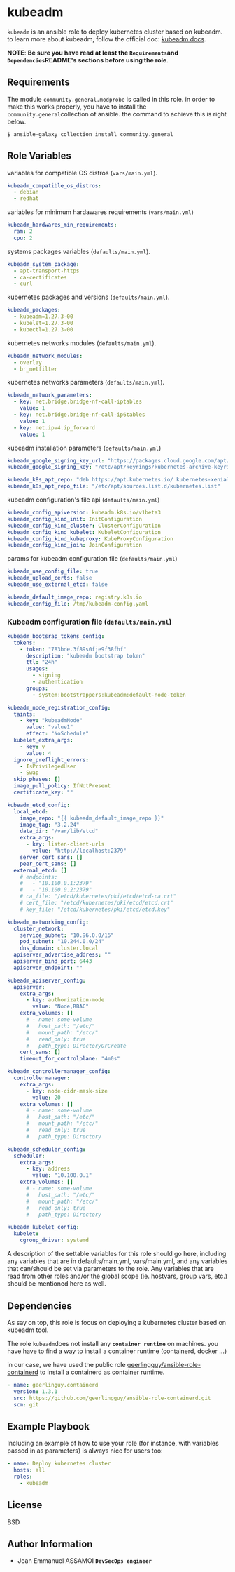 kubeadm
=========

`kubeadm` is an ansible role to deploy kubernetes cluster based on kubeadm.
to learn more about kubeadm, follow the official doc: [kubeadm docs](https://kubernetes.io/docs/setup/production-environment/tools/kubeadm/install-kubeadm/).


**NOTE**: **Be sure you have read at least the `Requirements`and `Dependencies`README's sections before using the role**.

Requirements
------------
The module `community.general.modprobe` is called in this role.
in order to make this works properly, you have to install the `community.general`collection of ansible. the command to achieve this is right below.

```shell
$ ansible-galaxy collection install community.general
```

Role Variables
--------------
variables for compatible OS distros (`vars/main.yml`).
```yaml
kubeadm_compatible_os_distros:
  - debian
  - redhat
```

variables for minimum hardawares requirements (`vars/main.yml`)

```yaml
kubeadm_hardwares_min_requirements:
  ram: 2
  cpu: 2
```

systems packages variables (`defaults/main.yml`).
```yaml
kubeadm_system_package:
  - apt-transport-https
  - ca-certificates
  - curl
```

kubernetes packages and versions (`defaults/main.yml`).
```yaml
kubeadm_packages:
  - kubeadm=1.27.3-00
  - kubelet=1.27.3-00
  - kubectl=1.27.3-00
```

kubernetes networks modules (`defaults/main.yml`).
```yaml
kubeadm_network_modules:
  - overlay
  - br_netfilter
```

kubernetes networks parameters (`defaults/main.yml`).
```yaml
kubeadm_network_parameters:
  - key: net.bridge.bridge-nf-call-iptables
    value: 1
  - key: net.bridge.bridge-nf-call-ip6tables
    value: 1
  - key: net.ipv4.ip_forward
    value: 1
```

kubeadm installation parameters (`defaults/main.yml`)
```yaml
kubeadm_google_signing_key_url: "https://packages.cloud.google.com/apt/doc/apt-key.gpg"
kubeadm_google_signing_key: "/etc/apt/keyrings/kubernetes-archive-keyring.gpg"

kubeadm_k8s_apt_repo: "deb https://apt.kubernetes.io/ kubernetes-xenial main"
kubeadm_k8s_apt_repo_file: "/etc/apt/sources.list.d/kubernetes.list"
```

kubeadm configuration's file api (`defaults/main.yml`)
```yaml
kubeadm_config_apiversion: kubeadm.k8s.io/v1beta3
kubeadm_config_kind_init: InitConfiguration
kubeadm_config_kind_cluster: ClusterConfiguration
kubeadm_config_kind_kubelet: KubeletConfiguration
kubeadm_config_kind_kubeproxy: KubeProxyConfiguration
kubeadm_config_kind_join: JoinConfiguration
```

params for kubeadm configuration file (`defaults/main.yml`)
```yaml
kubeadm_use_config_file: true
kubeadm_upload_certs: false
kubeadm_use_external_etcd: false
```

```yaml
kubeadm_default_image_repo: registry.k8s.io
kubeadm_config_file: /tmp/kubeadm-config.yaml
```

### Kubeadm configuration file (`defaults/main.yml`)
```yaml
kubeadm_bootsrap_tokens_config:
  tokens:
    - token: "783bde.3f89s0fje9f38fhf"
      description: "kubeadm bootstrap token"
      ttl: "24h"
      usages:
        - signing
        - authentication
      groups:
        - system:bootstrappers:kubeadm:default-node-token

kubeadm_node_registration_config:
  taints:
    - key: "kubeadmNode"
      value: "value1"
      effect: "NoSchedule"
  kubelet_extra_args:
    - key: v
      value: 4
  ignore_preflight_errors:
    - IsPrivilegedUser
    - Swap
  skip_phases: []
  image_pull_policy: IfNotPresent
  certificate_key: ""

kubeadm_etcd_config:
  local_etcd:
    image_repo: "{{ kubeadm_default_image_repo }}"
    image_tag: "3.2.24"
    data_dir: "/var/lib/etcd"
    extra_args:
      - key: listen-client-urls
        value: "http://localhost:2379"
    server_cert_sans: []
    peer_cert_sans: []
  external_etcd: []
    # endpoints:
    #   - "10.100.0.1:2379"
    #   - "10.100.0.2:2379"
    # ca_file: "/etcd/kubernetes/pki/etcd/etcd-ca.crt"
    # cert_file: "/etcd/kubernetes/pki/etcd/etcd.crt"
    # key_file: "/etcd/kubernetes/pki/etcd/etcd.key"

kubeadm_networking_config:
  cluster_network:
    service_subnet: "10.96.0.0/16"
    pod_subnet: "10.244.0.0/24"
    dns_domain: cluster.local
  apiserver_advertise_address: ""
  apiserver_bind_port: 6443
  apiserver_endpoint: ""

kubeadm_apiserver_config:
  apiserver:
    extra_args:
      - key: authorization-mode
        value: "Node,RBAC"
    extra_volumes: []
      # - name: some-volume
      #   host_path: "/etc/"
      #   mount_path: "/etc/"
      #   read_only: true
      #   path_type: DirectoryOrCreate
    cert_sans: []
    timeout_for_controlplane: "4m0s"

kubeadm_controllermanager_config:
  controllermanager:
    extra_args:
      - key: node-cidr-mask-size
        value: 20
    extra_volumes: []
      # - name: some-volume
      #   host_path: "/etc/"
      #   mount_path: "/etc/"
      #   read_only: true
      #   path_type: Directory

kubeadm_scheduler_config:
  scheduler:
    extra_args:
      - key: address
        value: "10.100.0.1"
    extra_volumes: []
      # - name: some-volume
      #   host_path: "/etc/"
      #   mount_path: "/etc/"
      #   read_only: true
      #   path_type: Directory

kubeadm_kubelet_config:
  kubelet:
    cgroup_driver: systemd
```

A description of the settable variables for this role should go here, including any variables that are in defaults/main.yml, vars/main.yml, and any variables that can/should be set via parameters to the role. Any variables that are read from other roles and/or the global scope (ie. hostvars, group vars, etc.) should be mentioned here as well.

Dependencies
------------
As say on top, this role is focus on deploying a kubernetes cluster based on kubeadm tool.

The role `kubeadm`does not install any **`container runtime`** on machines.
you have have to find a way to install a container runtime (containerd, docker ...)

in our case, we have used the public role [geerlingguy/ansible-role-containerd](https://github.com/geerlingguy/ansible-role-containerd) to install a containerd as container runtime.

```yaml
- name: geerlinguy.containerd
  version: 1.3.1
  src: https://github.com/geerlingguy/ansible-role-containerd.git
  scm: git
```

Example Playbook
----------------

Including an example of how to use your role (for instance, with variables passed in as parameters) is always nice for users too:
```yaml
- name: Deploy kubernetes cluster
  hosts: all
  roles:
    - kubeadm
```
License
-------

BSD

Author Information
------------------

+ Jean Emmanuel ASSAMOI **`DevSecOps engineer`**
